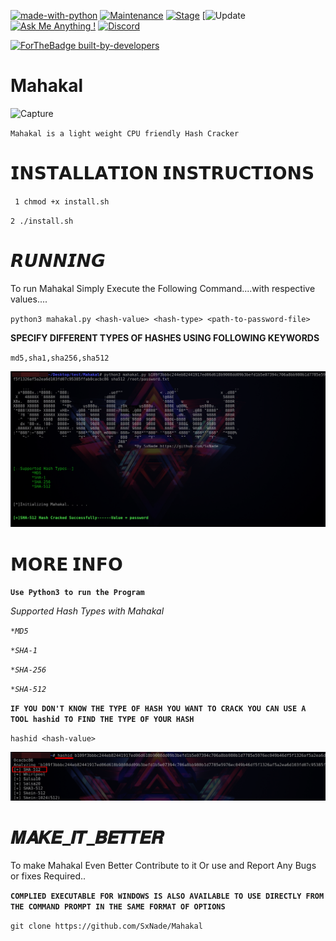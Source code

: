 [![made-with-python](https://img.shields.io/badge/Made%20with-Python-1f425f.svg)](https://www.python.org/)
[![Maintenance](https://img.shields.io/badge/Maintained%3F-yes-green.svg)](https://github.com/SxNade)
[![Stage](https://img.shields.io/badge/Release-Stable-brightgreen.svg)]()
[![Update](https://img.shields.io/badge/updated-today-brightgreen)
[![Ask Me Anything !](https://img.shields.io/badge/Ask%20me-anything-1abc9c.svg)](https://github.com/SxNade)
[![Discord](https://img.shields.io/discord/591914197219016707.svg?label=&logo=discord&logoColor=ffffff&color=7389D8&labelColor=6A7EC2)](https://github.com/SxNade)


[![ForTheBadge built-by-developers](http://ForTheBadge.com/images/badges/built-by-developers.svg)](https://github.com/SxNade)

# Mahakal

![Capture](https://media.tenor.com/images/7e7e24015fe8e8a321548b4bed0c1d1e/tenor.gif)


`Mahakal is a light weight CPU friendly Hash Cracker`  


# 𝗜𝗡𝗦𝗧𝗔𝗟𝗟𝗔𝗧𝗜𝗢𝗡 𝗜𝗡𝗦𝗧𝗥𝗨𝗖𝗧𝗜𝗢𝗡𝗦

` 1 chmod +x install.sh`

`2 ./install.sh`

# 𝙍𝙐𝙉𝙉𝙄𝙉𝙂
To run Mahakal Simply Execute the Following Command....with respective values....

`python3 mahakal.py <hash-value> <hash-type> <path-to-password-file>`

**SPECIFY DIFFERENT TYPES OF HASHES USING FOLLOWING KEYWORDS**

`md5,sha1,sha256,sha512`

![Capture](https://raw.githubusercontent.com/SxNade/Mahakal/main/h512.png)

# 𝗠𝗢𝗥𝗘 𝗜𝗡𝗙𝗢

**`Use Python3 to run the Program`**

*Supported Hash Types with Mahakal*

*`*MD5`*

*`*SHA-1`*

*`*SHA-256`*

*`*SHA-512`*

**`IF YOU DON'T KNOW THE TYPE OF HASH YOU WANT TO CRACK YOU CAN USE A TOOL hashid TO FIND THE TYPE OF YOUR HASH`**

`hashid <hash-value>`

![Capture](https://raw.githubusercontent.com/SxNade/Mahakal/main/hashid.png)


# 𝑴𝑨𝑲𝑬_𝑰𝑻_𝑩𝑬𝑻𝑻𝑬𝑹
To make Mahakal Even Better Contribute to it Or use and Report Any Bugs or fixes Required..

**`COMPLIED EXECUTABLE FOR WINDOWS IS ALSO AVAILABLE TO USE DIRECTLY FROM THE COMMAND PROMPT IN THE SAME FORMAT OF OPTIONS`**

`git clone https://github.com/SxNade/Mahakal`

